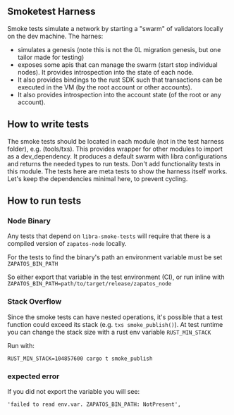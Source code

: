 
## Smoketest Harness
Smoke tests simulate a network by starting a "swarm" of validators locally on the dev machine. The harnes:
- simulates a genesis (note this is not the 0L migration genesis, but one tailor made for testing)
-  exposes some apis that can manage the swarm (start stop individual nodes).
It provides introspection into the state of each node.
- It also provides bindings to the rust SDK such that transactions can be executed in the VM (by the root account or other accounts).
- It also provides introspection into the account state (of the root or any account).

## How to write tests
The smoke tests should be located in each module (not in the test harness folder), e.g. (tools/txs). This provides wrapper for other modules to import as a dev_dependency. It produces a default swarm with libra configurations and returns the needed types to run tests.
Don't add functionality tests in this module. The tests here are meta tests to show the harness itself works. Let's keep the dependencies minimal here, to prevent cycling.

## How to run tests

### Node Binary
Any tests that depend on `libra-smoke-tests` will require that there is a compiled version of `zapatos-node` locally.

For the tests to find the binary's path an environment variable must be set `ZAPATOS_BIN_PATH`

So either export that variable in the test environment (CI), or run inline with `ZAPATOS_BIN_PATH=path/to/target/release/zapatos_node`

### Stack Overflow

Since the smoke tests can have nested operations, it's possible that a test function could exceed its stack (e.g. `txs smoke_publish()`). At test runtime you can change the stack size with a rust env variable `RUST_MIN_STACK`

Run with:
```
RUST_MIN_STACK=104857600 cargo t smoke_publish
```

### expected error
If you did not export the variable you will see:
```
'failed to read env.var. ZAPATOS_BIN_PATH: NotPresent',
```
